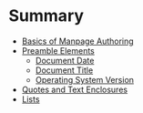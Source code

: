 Summary
=======
- [Basics of Manpage Authoring](content/basics-of-manpage-authoring/README.md)
- [Preamble Elements](content/preamble-elements/README.md) 
  - [Document Date](content/preamble-elements/document-date.md)
  - [Document Title](content/preamble-elements/document-title.md)
  - [Operating System Version](content/preamble-elements/operating-system-version.md)
- [Quotes and Text Enclosures](content/quotes-and-text-enclosures/README.md)
- [Lists](content/lists/README.md)

